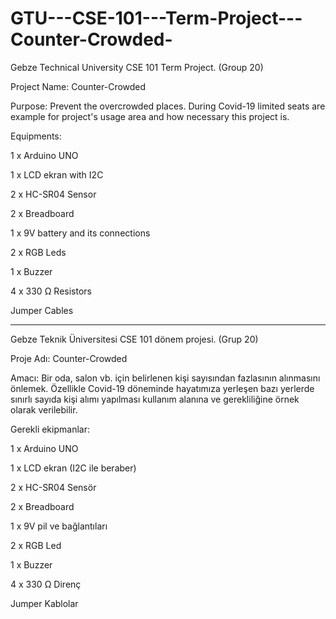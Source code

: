 # GTU---CSE-101---Term-Project---Counter-Crowded-
Gebze Technical University CSE 101 Term Project. (Group 20)

Project Name: Counter-Crowded

Purpose: Prevent the overcrowded places. During Covid-19 limited seats are example for project's usage area and how necessary this project is.

Equipments:

1 x Arduino UNO

1 x LCD ekran with I2C

2 x HC-SR04 Sensor

2 x Breadboard

1 x 9V battery and its connections

2 x RGB Leds

1 x Buzzer

4 x 330 Ω Resistors

Jumper Cables

---------------------------------------------------------------------------------------------------------------------------

Gebze Teknik Üniversitesi CSE 101 dönem projesi. (Grup 20)

Proje Adı: Counter-Crowded

Amacı: Bir oda, salon vb. için belirlenen kişi sayısından fazlasının alınmasını önlemek. Özellikle Covid-19 döneminde hayatımıza yerleşen bazı yerlerde sınırlı sayıda kişi alımı yapılması kullanım alanına ve gerekliliğine örnek olarak verilebilir.

Gerekli ekipmanlar:

1 x Arduino UNO

1 x LCD ekran (I2C ile beraber)

2 x HC-SR04 Sensör

2 x Breadboard

1 x 9V pil ve bağlantıları

2 x RGB Led

1 x Buzzer

4 x 330 Ω Direnç

Jumper Kablolar

